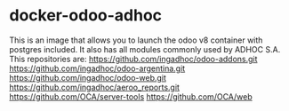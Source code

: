 docker-odoo-adhoc
=================

This is an image that allows you to launch the odoo v8 container with postgres included. 
It also has all modules commonly used by ADHOC S.A.
This repositories are:
    https://github.com/ingadhoc/odoo-addons.git
    https://github.com/ingadhoc/odoo-argentina.git
    https://github.com/ingadhoc/odoo-web.git
    https://github.com/ingadhoc/aeroo_reports.git
    https://github.com/OCA/server-tools
    https://github.com/OCA/web

